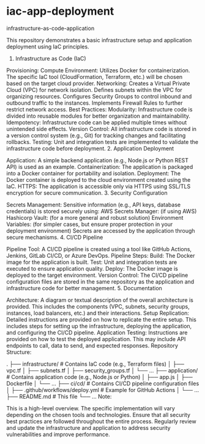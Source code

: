 # iac-app-deployment
infrastructure-as-code-application

This repository demonstrates a basic infrastructure setup and application deployment using IaC principles.

1. Infrastructure as Code (IaC)

Provisioning:
Compute Environment:
Utilizes Docker for containerization.
The specific IaC tool (CloudFormation, Terraform, etc.) will be chosen based on the target cloud provider.
Networking:
Creates a Virtual Private Cloud (VPC) for network isolation.
Defines subnets within the VPC for organizing resources.
Configures Security Groups to control inbound and outbound traffic to the instances.
Implements Firewall Rules to further restrict network access.
Best Practices:
Modularity: Infrastructure code is divided into reusable modules for better organization and maintainability.
Idempotency: Infrastructure code can be applied multiple times without unintended side effects.
Version Control: All infrastructure code is stored in a version control system (e.g., Git) for tracking changes and facilitating rollbacks.
Testing: Unit and integration tests are implemented to validate the infrastructure code before deployment.
2. Application Deployment

Application:
A simple backend application (e.g., Node.js or Python REST API) is used as an example.
Containerization:
The application is packaged into a Docker container for portability and isolation.
Deployment:
The Docker container is deployed to the cloud environment created using the IaC.
HTTPS:
The application is accessible only via HTTPS using SSL/TLS encryption for secure communication.
3. Security Configuration

Secrets Management:
Sensitive information (e.g., API keys, database credentials) is stored securely using:
AWS Secrets Manager: (if using AWS)
Hashicorp Vault: (for a more general and robust solution)
Environment Variables: (for simpler cases, but ensure proper protection in your deployment environment)
Secrets are accessed by the application through secure mechanisms.
4. CI/CD Pipeline

Pipeline Tool:
A CI/CD pipeline is created using a tool like GitHub Actions, Jenkins, GitLab CI/CD, or Azure DevOps.
Pipeline Steps:
Build: The Docker image for the application is built.
Test: Unit and integration tests are executed to ensure application quality.
Deploy: The Docker image is deployed to the target environment.
Version Control:
The CI/CD pipeline configuration files are stored in the same repository as the application and infrastructure code for better management.
5. Documentation

Architecture:
A diagram or textual description of the overall architecture is provided.
This includes the components (VPC, subnets, security groups, instances, load balancers, etc.) and their interactions.
Setup Replication:
Detailed instructions are provided on how to replicate the entire setup.
This includes steps for setting up the infrastructure, deploying the application, and configuring the CI/CD pipeline.
Application Testing:
Instructions are provided on how to test the deployed application.
This may include API endpoints to call, data to send, and expected responses.
Repository Structure:

.
├── infrastructure/  # Contains IaC code (e.g., Terraform files)
│   ├── vpc.tf
│   ├── subnets.tf
│   ├── security_groups.tf
│   └── ...
├── application/  # Contains application code (e.g., Node.js or Python)
│   ├── app.js 
│   ├── Dockerfile
│   └── ...
├── ci/cd/  # Contains CI/CD pipeline configuration files
│   ├── .github/workflows/deploy.yml  # Example for GitHub Actions
│   └── ...
├── README.md  # This file
└── ... 
Note:

This is a high-level overview. The specific implementation will vary depending on the chosen tools and technologies.
Ensure that all security best practices are followed throughout the entire process.
Regularly review and update the infrastructure and application to address security vulnerabilities and improve performance.
